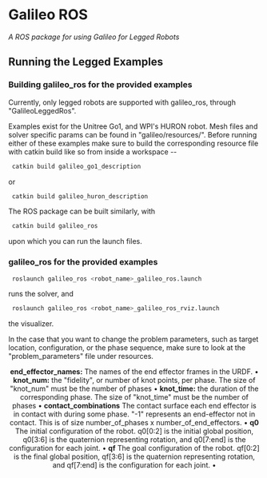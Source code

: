# Galileo ROS
*A ROS package for using Galileo for Legged Robots*


## Running the Legged Examples

### Building galileo_ros for the provided examples
Currently, only legged robots are supported with galileo_ros, through "GalileoLeggedRos". 

Examples exist for the Unitree Go1, and WPI's HURON robot. Mesh files and solver specific params can be found in "galileo/resources/". Before running either of these examples make sure to build the corresponding resource file with catkin build like so from inside a workspace -- 


```bash
 catkin build galileo_go1_description 
 ```

or 

```bash
 catkin build galileo_huron_description 
 ```

The ROS package can be built similarly, with 


```bash
 catkin build galileo_ros
 ```

upon which you can run the launch files. 


### galileo_ros for the provided examples

```bash
 roslaunch galileo_ros <robot_name>_galileo_ros.launch
 ```
runs the solver, and  

```bash
 roslaunch galileo_ros <robot_name>_galileo_ros_rviz.launch
 ```

the visualizer. 


In the case that you want to change the problem parameters, such as target location, configuration, or the phase sequence, make sure to look at the "problem_parameters" file under resources.

<p align="center">
  <a> <b>end_effector_names:</b> The names of the end effector frames in the URDF.</a> •
  <a> <b>knot_num:</b> the "fidelity", or number of knot points, per phase. The size of "knot_num" must be the number of phases </a> •
  <a><b>knot_time:</b> the duration of the corresponding phase. The size of "knot_time" must be the number of phases </a> •
  <a><b>contact_combinations</b> The contact surface each end effector is in contact with during some phase. "-1" represents an end-effector not in contact. This is of size number_of_phases x number_of_end_effectors.  </a> •
  <a><b>q0</b> The initial configuration of the robot. q0[0:2] is the initial global position, q0[3:6] is the quaternion representing rotation, and q0[7:end] is the configuration for each joint. </a> •
  <a><b>qf</b> The goal configuration of the robot. qf[0:2] is the final global position, qf[3:6] is the quaternion representing rotation, and qf[7:end] is the configuration for each joint. </a> •
</p>
<br/>



